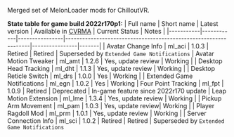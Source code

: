 Merged set of MelonLoader mods for ChilloutVR.

**State table for game build 2022r170p1:**
| Full name | Short name | Latest version | Available in [CVRMA](https://github.com/knah/CVRMelonAssistant) | Current Status | Notes |
|-----------|------------|----------------|-----------------------------------------------------------------|----------------|-------|
| Avatar Change Info | ml_aci | 1.0.3 | Retired | Retired | Superseded by `Extended Game Notifications`
| Avatar Motion Tweaker | ml_amt | 1.2.6 | Yes, update review | Working |
| Desktop Head Tracking | ml_dht | 1.1.3 | Yes, update review | Working |
| Desktop Reticle Switch | ml_drs | 1.0.0 | Yes | Working |
| Extended Game Notifications | ml_egn | 1.0.2 | Yes | Working
| Four Point Tracking | ml_fpt | 1.0.9 | Retired | Deprecated | In-game feature since 2022r170 update
| Leap Motion Extension | ml_lme | 1.3.4 | Yes, update review | Working |
| Pickup Arm Movement | ml_pam | 1.0.3 | Yes, update review| Working |
| Player Ragdoll Mod | ml_prm | 1.0.1 | Yes, update review | Working |
| Server Connection Info | ml_sci | 1.0.2 | Retired | Retired | Superseded by `Extended Game Notifications`

